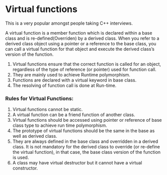 # Virtual functions

This is a very popular amongst people taking C++ interviews. 

A virtual function is a member function which is declared within a base class and is re-defined(Overriden) by a derived class. When you refer to a derived class object using a pointer or a reference to the base class, you can call a virtual function for that object and execute the derived class’s version of the function. 

1. Virtual functions ensure that the correct function is called for an object, regardless of the type of reference (or pointer) used for function call.  
2. They are mainly used to achieve Runtime polymorphism.  
3. Functions are declared with a virtual keyword in base class.  
4. The resolving of function call is done at Run-time.  

### Rules for Virtual Functions:

  1. Virtual functions cannot be static.  
  2. A virtual function can be a friend function of another class.  
  3. Virtual functions should be accessed using pointer or reference of base class type to achieve run time polymorphism.  
  4. The prototype of virtual functions should be the same in the base as well as derived class.  
  5. They are always defined in the base class and overridden in a derived class. It is not mandatory for the derived class to override (or re-define the virtual function), in that case, the base class version of the function is used.  
  6. A class may have virtual destructor but it cannot have a virtual constructor.  
